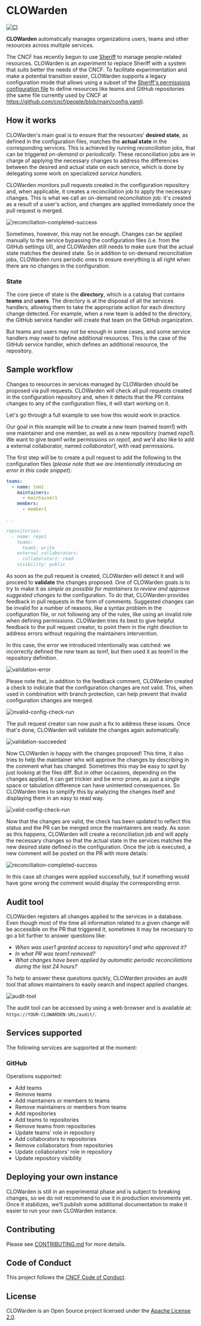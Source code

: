 # CLOWarden

[![CI](https://github.com/tegioz/clowarden/actions/workflows/ci.yml/badge.svg)](https://github.com/tegioz/clowarden/actions/workflows/ci.yml)

**CLOWarden** automatically manages organizations users, teams and other resources across multiple services.

The CNCF has recently begun to use [Sheriff](https://github.com/cncf/sheriff) to manage people-related resources. CLOWarden is an *experiment* to replace Sheriff with a system that suits better the needs of the CNCF. To facilitate experimentation and make a potential transition easier, CLOWarden supports a legacy configuration mode that allows using a subset of the [Sheriff's permissions configuration file](https://github.com/electron/sheriff#permissions-file) to define resources like teams and GitHub repositories (the same file currently used by CNCF at <https://github.com/cncf/people/blob/main/config.yaml>).

## How it works

CLOWarden's main goal is to ensure that the resources' **desired state**, as defined in the configuration files, matches the **actual state** in the corresponding services. This is achieved by running *reconciliation* jobs, that can be triggered *on-demand* or *periodically*. These reconciliation jobs are in charge of applying the necessary changes to address the differences between the desired and actual state on each service, which is done by delegating some work on specialized *service handlers*.

CLOWarden monitors pull requests created in the configuration repository and, when applicable, it creates a reconciliation job to apply the necessary changes. This is what we call an on-demand reconciliation job: it's created as a result of a user's action, and changes are applied immediately once the pull request is merged.

![reconciliation-completed-success](docs/screenshots/reconciliation-completed-success.png)

Sometimes, however, this may not be enough. Changes can be applied manually to the service bypassing the configuration files (i.e. from the GitHub settings UI), and CLOWarden still needs to make sure that the actual state matches the desired state. So in addition to on-demand reconciliation jobs, CLOWarden runs periodic ones to ensure everything is all right when there are no changes in the configuration.

### State

The core piece of state is the **directory**, which is a catalog that contains **teams** and **users**. The directory is at the disposal of all the services handlers, allowing them to take the appropriate action for each directory change detected. For example, when a new team is added to the directory, the GitHub service handler will create that team on the GitHub organization.

But teams and users may not be enough in some cases, and some service handlers may need to define additional resources. This is the case of the GitHub service handler, which defines an additional resource, the repository.

## Sample workflow

Changes to resources in services managed by CLOWarden should be proposed via pull requests. CLOWarden will check all pull requests created in the configuration repository and, when it detects that the PR contains changes to any of the configuration files, it will start working on it.

Let's go through a full example to see how this would work in practice.

Our goal in this example will be to create a new team (named *team1*) with one maintainer and one member, as well as a new repository (named *repo1*). We want to give *team1* write permissions on *repo1*, and we'd also like to add a external collaborator, named *collaborator1*, with read permissions.

The first step will be to create a pull request to add the following to the configuration files (*please note that we are intentionally introducing an error in this code snippet*):

```yaml
teams:
  - name: tem1
    maintainers:
      - maintainer1
    members:
      - member1

...

repositories:
  - name: repo1
    teams:
      team1: write
    external_collaborators:
      collaborator1: read
    visibility: public
```

As soon as the pull request is created, CLOWarden will detect it and will proceed to **validate** the changes proposed. One of CLOWarden goals is to try to make it *as simple as possible for maintainers to review and approve suggested changes* to the configuration. To do that, CLOWarden provides feedback in pull requests in the form of comments. Suggested changes can be invalid for a number of reasons, like a syntax problem in the configuration file, or not following any of the rules, like using an invalid role when defining permissions. CLOWarden tries its best to give helpful feedback to the pull request creator, to point them in the right direction to address errors without requiring the maintainers intervention.

In this case, the error we introduced intentionally was catched: we incorrectly defined the new team as *tem1*, but then used it as *team1* in the repository definition.

![validation-error](docs/screenshots/validation-error.png)

Please note that, in addition to the feedback comment, CLOWarden created a check to indicate that the configuration changes are not valid. This, when used in combination with branch protection, can help prevent that invalid configuration changes are merged.

![invalid-config-check-run](docs/screenshots/invalid-config-check-run.png)

The pull request creator can now push a fix to address these issues. Once that's done, CLOWarden will validate the changes again automatically.

![validation-succeeded](docs/screenshots/validation-succeeded.png)

Now CLOWarden is happy with the changes proposed! This time, it also tries to help the maintainer who will approve the changes by describing in the comment what has changed. Sometimes this may be easy to spot by just looking at the files diff. But in other occasions, depending on the changes applied, it can get trickier and be error prone, as just a single space or tabulation difference can have unintented consequences. So CLOWarden tries to simplify this by analyzing the changes itself and displaying them in an easy to read way.

![valid-config-check-run](docs/screenshots/valid-config-check-run.png)

Now that the changes are valid, the check has been updated to reflect this status and the PR can be merged once the maintainers are ready. As soon as this happens, CLOWarden will create a reconciliation job and will apply the necessary changes so that the actual state in the services matches the new desired state defined in the configuration. Once the job is executed, a new comment will be posted on the PR with more details:

![reconciliation-completed-success](docs/screenshots/reconciliation-completed-success.png)

In this case all changes were applied successfully, but if something would have gone wrong the comment would display the corresponding error.

## Audit tool

CLOWarden registers all changes applied to the services in a database. Even though most of the time all information related to a given change will be accessible on the PR that triggered it, sometimes it may be necessary to go a bit further to answer questions like:

- *When was user1 granted access to repository1 and who approved it?*
- *In what PR was team1 removed?*
- *What changes have been applied by automatic periodic reconciliations during the last 24 hours?*

To help to answer these questions quickly, CLOWarden provides an audit tool that allows maintainers to easily search and inspect applied changes.

![audit-tool](docs/screenshots/audit-tool.png)

The audit tool can be accessed by using a web browser and is available at: `https://YOUR-CLOWARDEN-URL/audit/`.

## Services supported

The following services are supported at the moment:

### GitHub

Operations supported:

- Add teams
- Remove teams
- Add maintainers or members to teams
- Remove maintainers or members from teams
- Add repositories
- Add teams to repositories
- Remove teams from repositories
- Update teams' role in repository
- Add collaborators to repositories
- Remove collaborators from repositories
- Update collaborators' role in repository
- Update repository visibility

## Deploying your own instance

CLOWarden is still in an experimental phase and is subject to breaking changes, so we do not recommend to use it in production enviroments yet. Once it stabilizes, we'll publish some additional documentation to make it easier to run your own CLOWarden instance.

## Contributing

Please see [CONTRIBUTING.md](./CONTRIBUTING.md) for more details.

## Code of Conduct

This project follows the [CNCF Code of Conduct](https://github.com/cncf/foundation/blob/master/code-of-conduct.md).

## License

CLOWarden is an Open Source project licensed under the [Apache License 2.0](https://www.apache.org/licenses/LICENSE-2.0).
